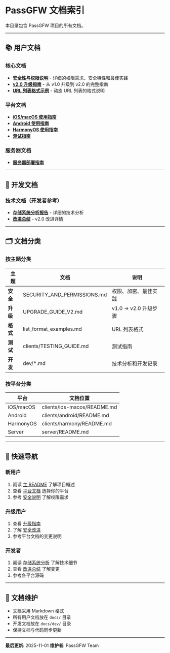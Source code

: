 # PassGFW 文档索引

本目录包含 PassGFW 项目的所有文档。

---

## 📚 用户文档

### 核心文档

- **[安全性与权限说明](./SECURITY_AND_PERMISSIONS.md)** - 详细的权限需求、安全特性和最佳实践
- **[v2.0 升级指南](./UPGRADE_GUIDE_V2.md)** - 从 v1.0 升级到 v2.0 的完整指南
- **[URL 列表格式示例](./list_format_examples.md)** - 动态 URL 列表的格式说明

### 平台文档

- **[iOS/macOS 使用指南](../clients/ios-macos/README.md)**
- **[Android 使用指南](../clients/android/README.md)**
- **[HarmonyOS 使用指南](../clients/harmony/README.md)**
- **[测试指南](../clients/TESTING_GUIDE.md)**

### 服务器文档

- **[服务器部署指南](../server/README.md)**

---

## 🔧 开发文档

### 技术文档（开发者参考）

- **[存储系统分析报告](./dev/STORAGE_ANALYSIS.md)** - 详细的技术分析
- **[改进总结](./dev/IMPROVEMENTS_SUMMARY.md)** - v2.0 改进详情

---

## 🗂️ 文档分类

### 按主题分类

| 主题 | 文档 | 说明 |
|------|------|------|
| **安全** | SECURITY_AND_PERMISSIONS.md | 权限、加密、最佳实践 |
| **升级** | UPGRADE_GUIDE_V2.md | v1.0 → v2.0 升级步骤 |
| **格式** | list_format_examples.md | URL 列表格式 |
| **测试** | clients/TESTING_GUIDE.md | 测试指南 |
| **开发** | dev/*.md | 技术分析和开发记录 |

### 按平台分类

| 平台 | 文档位置 |
|------|---------|
| iOS/macOS | clients/ios-macos/README.md |
| Android | clients/android/README.md |
| HarmonyOS | clients/harmony/README.md |
| Server | server/README.md |

---

## 📖 快速导航

### 新用户

1. 阅读 [主 README](../README.md) 了解项目概述
2. 查看 [平台文档](#平台文档) 选择你的平台
3. 参考 [安全说明](./SECURITY_AND_PERMISSIONS.md) 了解权限需求

### 升级用户

1. 查看 [升级指南](./UPGRADE_GUIDE_V2.md)
2. 了解 [安全改进](./SECURITY_AND_PERMISSIONS.md)
3. 参考平台文档的变更说明

### 开发者

1. 阅读 [存储系统分析](./dev/STORAGE_ANALYSIS.md) 了解技术细节
2. 查看 [改进总结](./dev/IMPROVEMENTS_SUMMARY.md) 了解变更
3. 参考各平台源码

---

## 📝 文档维护

- 文档采用 Markdown 格式
- 所有用户文档放在 `docs/` 目录
- 开发文档放在 `docs/dev/` 目录
- 保持文档与代码同步更新

---

**最后更新**: 2025-11-01
**维护者**: PassGFW Team

